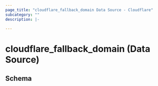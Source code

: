 ```yaml
---
page_title: "cloudflare_fallback_domain Data Source - Cloudflare"
subcategory: ""
description: |-
  
---
```


# cloudflare_fallback_domain (Data Source)




<!-- schema generated by tfplugindocs -->
## Schema


